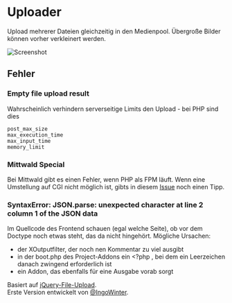 # Uploader

Upload mehrerer Dateien gleichzeitig in den Medienpool. Übergroße Bilder können vorher verkleinert werden.

![Screenshot](https://raw.githubusercontent.com/FriendsOfREDAXO/uploader/assets/uploader_01.jpg)

## Fehler 

### Empty file upload result

Wahrscheinlich verhindern serverseitige Limits den Upload - bei PHP sind dies

```upload_max_filesize
post_max_size
max_execution_time
max_input_time
memory_limit
```

### Mittwald Special

Bei Mittwald gibt es einen Fehler, wenn PHP als FPM läuft. Wenn eine Umstellung auf CGI nicht möglich ist, gibts in diesem [Issue](https://github.com/FriendsOfREDAXO/uploader/issues/57) noch einen Tipp.

### SyntaxError: JSON.parse: unexpected character at line 2 column 1 of the JSON data

Im Quellcode des Frontend schauen (egal welche Seite), ob vor dem Doctype noch etwas steht, das da nicht hingehört. Mögliche Ursachen:
* der XOutputfilter, der noch nen Kommentar zu viel ausgibt
* in der boot.php des Project-Addons ein  <?php , bei dem ein Leerzeichen danach zwingend erforderlich ist
* ein Addon, das ebenfalls für eine Ausgabe vorab sorgt

Basiert auf [jQuery-File-Upload](https://blueimp.github.io/jQuery-File-Upload/).  
Erste Version entwickelt von [@IngoWinter](https://github.com/IngoWinter).
